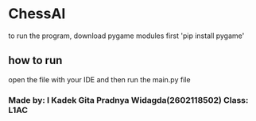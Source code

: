 # ChessAI
to run the program, download pygame modules first 'pip install pygame'
## how to run
open the file with your IDE and then run the main.py file

### Made by: I Kadek Gita Pradnya Widagda(2602118502) Class: L1AC
